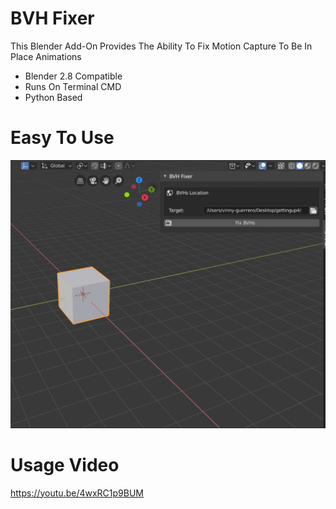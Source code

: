 # BVH Fixer
This Blender Add-On Provides The Ability To Fix Motion Capture To Be In Place Animations

- Blender 2.8 Compatible
- Runs On Terminal CMD 
- Python Based

# Easy To Use
[![Watch the video](/screenshots/screenshot01.jpeg)](https://youtu.be/4wxRC1p9BUM)

# Usage Video
https://youtu.be/4wxRC1p9BUM

